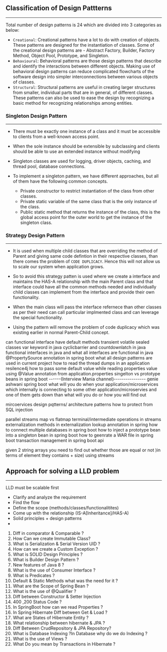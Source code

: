 ## Classification of Design Pattterns
-------------------------------------
Total number of design patterns is 24 which are divided into 3 categories as below:
- `Creational`: Creational patterns have a lot to do with creation of objects. These patterns are designed for the instantiation of classes. Some of the creational design patterns are - Abstract Factory, Builder, Factory Method, Object Pool, Prototype, and Singleton.
- `Behavioural`: Behavioral patterns are those design patterns that describe and identify the interactions between different objects. Making use of behavioral design patterns can reduce complicated flowcharts of the software design into simpler interconnections between various objects of classes.
- `Structural`: Structural patterns are useful in creating larger structures from smaller, individual parts that are in general, of different classes. These patterns can also be used to ease the design by recognizing a basic method for recognizing relationships among entities.

### Singleton Design Pattern
----------------------------
- There must be exactly one instance of a class and it must be accessible to clients from a well-known access point.
- When the sole instance should be extensible by subclassing and clients should be able to use an extended instance without modifying
- Singleton classes are used for logging, driver objects, caching, and thread pool, database connections.

- To implement a singleton pattern, we have different approaches, but all of them have the following common concepts.
  - Private constructor to restrict instantiation of the class from other classes.
  - Private static variable of the same class that is the only instance of the class.
  - Public static method that returns the instance of the class, this is the global access point for the outer world to get the instance      of the singleton class.

### Strategy Design Pattern
---------------------------
- It is used when multiple child classes that are overriding the method of Parent and giving same code defintion in their respective classes, than there comes the problem of `CODE DUPLICACY`. Hence this will not allow us to scale our system when application grows.

- So to avoid this strategy patten is used where we create a interface and maintains the HAS-A relationship with the main Parent class and that interface could have all the common methods needed and individually child classes can implement from the interface and provide their own functionality.
- When the main class will pass the interface refernece than other classes as per their need can call particular implmented class and can leverage the special functionality.
- Using the pattern will remove the problem of code duplicacy which was existing earlier in normal Parent-Child concept.



can functional interface have default methods 
transient
volatile
sealed classes 
var keyword in java
cyclicbarrier and countdownlatch in java 
functional interfaces in java and what all interfaces are functional in java
@PropertySource annotation in spring boot
what all design patterns are used in current project
how to read the thread dumps in an application
resilence4j 
how to pass some default value while reading properties value using @Value annotation from application.properties
singelton vs prototype beans in spring boot
------(Interview Mania channel)----------------
genie ashwani spring boot
what will you do when your application/microservices which internally is connecting to some other application/microservies and one of them gets down than what will you do or how you will find out

mircoervices design pqtterns/ architecture patterns
how to protect from SQL injection

parallel streams
map vs flatmap
terminal/intermediate operations in streams
externalization
methods in externalization
lookup annotation in spring
how to connect multiple databases in spring boot
how to inject a prototype bean into a singleton bean in spring boot
how to geenrate  a WAR file in spring boot
transaction management in spring boot api

given 2 string arrays you need to find out whether those are equal or not )in terms of element they contains + size) using streams

## Approach for solving a LLD problem
--------------------------------------
LLD must be scalable first

- Clarify and analyze the requirement
- Find the flow
- Define the scope (methods/classes/functionalitites)
- Come up with the relationship (IS-A[Inheritance]/HAS-A)
- Solid principles + design patterns
- 



1. Diff in comparator & Comparable ?
2. How Can we create Immutable Class?
3. What is Serialization & Serial Version UID ?
4. How can we create a Custom Exception ?
5. What is SOLID Design Principles ?
6.  What is Builder Design Pattern ?
7. New features of Java 8 ?
8. What is the use of Consumer Interface ?
9. What is Predicates ?
10. Default & Static Methods what was the need for it ?
11. What are the Scope of Spring Bean ?
12. What is the use of @Qualifier ?
13. Diff between Constructor & Setter Injection
14. 400 ,200 Status Code ?
15. In SpringBoot how can we read Properties ?
16. In Spring Hibernate Diff between Get & Load ?
17. What are States of Hibernate Entity ?
18. What relationship between hibernate & JPA ?
19. Diff Between CrudRepository & JPA Repository?
20. What is Database Indexing ?In Database why do we do Indexing ?
21. What is the use of Views ?
22. What Do you mean by Transactions in Hibernate ?
